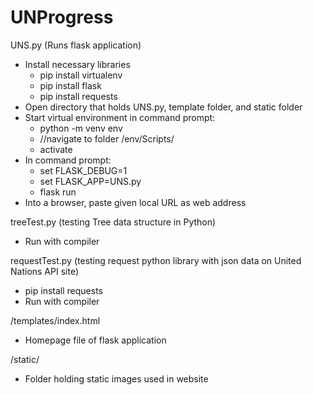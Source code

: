 # UNProgress
UNS.py (Runs flask application)
- Install necessary libraries
    + pip install virtualenv
    + pip install flask
    + pip install requests
- Open directory that holds UNS.py, template folder, and static folder
- Start virtual environment in command prompt:
    + python -m venv env
    + //navigate to folder /env/Scripts/
    + activate
- In command prompt:
    + set FLASK_DEBUG=1
    + set FLASK_APP=UNS.py
    + flask run
- Into a browser, paste given local URL as web address


treeTest.py (testing Tree data structure in Python)
- Run with compiler

requestTest.py (testing request python library with json data on United Nations API site)
- pip install requests
- Run with compiler

/templates/index.html
- Homepage file of flask application


/static/
- Folder holding static images used in website
